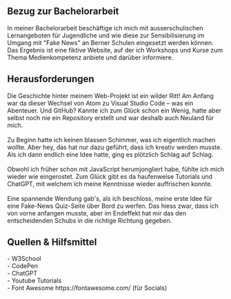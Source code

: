 <h2>Bezug zur Bachelorarbeit</h2>
In meiner Bachelorarbeit beschäftige ich mich mit ausserschulischen Lernangeboten für Jugendliche und wie diese zur Sensibilisierung im Umgang mit "Fake News" an Berner Schulen eingesetzt werden können. Das Ergebnis ist eine fiktive Website, auf der ich Workshops und Kurse zum Thema Medienkompetenz anbiete und darüber informiere.

<h2>Herausforderungen</h2>
Die Geschichte hinter meinem Web-Projekt ist ein wilder Ritt! Am Anfang war da dieser Wechsel von Atom zu Visual Studio Code – was ein Abenteuer. Und GitHub? Kannte ich zum Glück schon ein Wenig, hatte aber selbst noch nie ein Repository erstellt und war deshalb auch Neuland für mich.
<br><br>
Zu Beginn hatte ich keinen blassen Schimmer, was ich eigentlich machen wollte. Aber hey, das hat nur dazu geführt, dass ich kreativ werden musste. Als ich dann endlich eine Idee hatte, ging es plötzlich Schlag auf Schlag.
<br><br>
Obwohl ich früher schon mit JavaScript herumjongliert habe, fühlte ich mich wieder wie eingerostet. Zum Glück gibt es da haufenweise Tutorials und ChatGPT, mit welchem ich meine Kenntnisse wieder auffrischen konnte.
<br><br>
Eine spannende Wendung gab's, als ich beschloss, meine erste Idee für eine Fake-News Quiz-Seite über Bord zu werfen. Das hiess zwar, dass ich von vorne anfangen musste, aber im Endeffekt hat mir das den entscheidenden Schubs in die richtige Richtung gegeben.

<h2>Quellen & Hilfsmittel</h2>
- W3School<br>
- CodePen<br>
- ChatGPT<br>
- Youtube Tutorials<br>
- Font Awesome https://fontawesome.com/ (für Socials)
